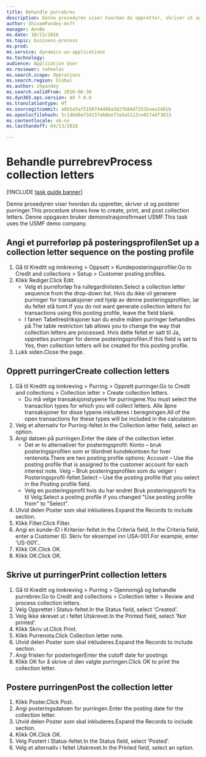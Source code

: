 ```yaml
--- 
title: Behandle purrebrev
description: Denne prosedyren viser hvordan du oppretter, skriver ut og posterer purringer.
author: ShivamPandey-msft
manager: AnnBe
ms.date: 10/23/2016
ms.topic: business-process
ms.prod: 
ms.service: dynamics-ax-applications
ms.technology: 
audience: Application User
ms.reviewer: twheeloc
ms.search.scope: Operations
ms.search.region: Global
ms.author: shpandey
ms.search.validFrom: 2016-06-30
ms.dyn365.ops.version: AX 7.0.0
ms.translationtype: HT
ms.sourcegitcommit: a8b5a5af5108744406a3d2fb84d7151baea2481b
ms.openlocfilehash: 5c146d6ef34137eb8eef3a5a5123ce0174df3033
ms.contentlocale: nb-no
ms.lasthandoff: 04/13/2018

---
```

# <a name="process-collection-letters"></a><span data-ttu-id="76937-103">Behandle purrebrev</span><span class="sxs-lookup"><span data-stu-id="76937-103">Process collection letters</span></span>

[!INCLUDE [task guide banner](../../includes/task-guide-banner.md)]

<span data-ttu-id="76937-104">Denne prosedyren viser hvordan du oppretter, skriver ut og posterer purringer.</span><span class="sxs-lookup"><span data-stu-id="76937-104">This procedure shows how to create, print, and post collection letters.</span></span> <span data-ttu-id="76937-105">Denne oppgaven bruker demonstrasjonsfirmaet USMF.</span><span class="sxs-lookup"><span data-stu-id="76937-105">This task uses the USMF demo company.</span></span>


## <a name="set-up-a-collection-letter-sequence-on-the-posting-profile"></a><span data-ttu-id="76937-106">Angi et purreforløp på posteringsprofilen</span><span class="sxs-lookup"><span data-stu-id="76937-106">Set up a collection letter sequence on the posting profile</span></span>
1. <span data-ttu-id="76937-107">Gå til Kreditt og innkreving > Oppsett > Kundeposteringsprofiler.</span><span class="sxs-lookup"><span data-stu-id="76937-107">Go to Credit and collections > Setup > Customer posting profiles.</span></span>
2. <span data-ttu-id="76937-108">Klikk Rediger.</span><span class="sxs-lookup"><span data-stu-id="76937-108">Click Edit.</span></span>
    * <span data-ttu-id="76937-109">Velg et purreforløp fra rullegardinlisten.</span><span class="sxs-lookup"><span data-stu-id="76937-109">Select a collection letter sequence from the drop-down list.</span></span> <span data-ttu-id="76937-110">Hvis du ikke vil generere purringer for transaksjoner ved hjelp av denne posteringsprofilen, lar du feltet stå tomt.</span><span class="sxs-lookup"><span data-stu-id="76937-110">If you do not want generate collection letters for transactions using this posting profile, leave the field blank.</span></span>  
    * <span data-ttu-id="76937-111">I fanen Tabellrestriksjoner kan du endre måten purringer behandles på.</span><span class="sxs-lookup"><span data-stu-id="76937-111">The table restriction tab allows you to change the way that collection letters are processed.</span></span> <span data-ttu-id="76937-112">Hvis dette feltet er satt til Ja, opprettes purringer for denne posteringsprofilen.</span><span class="sxs-lookup"><span data-stu-id="76937-112">If this field is set to Yes, then collection letters will be created for this posting profile.</span></span>  
3. <span data-ttu-id="76937-113">Lukk siden.</span><span class="sxs-lookup"><span data-stu-id="76937-113">Close the page.</span></span>

## <a name="create-collection-letters"></a><span data-ttu-id="76937-114">Opprett purringer</span><span class="sxs-lookup"><span data-stu-id="76937-114">Create collection letters</span></span>
1. <span data-ttu-id="76937-115">Gå til Kreditt og innkreving > Purring > Opprett purringer.</span><span class="sxs-lookup"><span data-stu-id="76937-115">Go to Credit and collections > Collection letter > Create collection letters.</span></span>
    * <span data-ttu-id="76937-116">Du må velge transaksjonstypene for purringene.</span><span class="sxs-lookup"><span data-stu-id="76937-116">You must select the transaction types for which you will collect letters.</span></span> <span data-ttu-id="76937-117">Alle åpne transaksjoner for disse typene inkluderes i beregningen.</span><span class="sxs-lookup"><span data-stu-id="76937-117">All of the open transactions for these types will be included in the calculation.</span></span>  
2. <span data-ttu-id="76937-118">Velg et alternativ for Purring-feltet.</span><span class="sxs-lookup"><span data-stu-id="76937-118">In the Collection letter field, select an option.</span></span>
3. <span data-ttu-id="76937-119">Angi datoen på purringen.</span><span class="sxs-lookup"><span data-stu-id="76937-119">Enter the date of the collection letter.</span></span>
    * <span data-ttu-id="76937-120">Det er to alternativer for posteringsprofil: Konto – bruk posteringsprofilen som er tilordnet kundekontoen for hver rentenota.</span><span class="sxs-lookup"><span data-stu-id="76937-120">There are two posting profile options:   Account – Use the posting profile that is assigned to the customer account for each interest note.</span></span>   <span data-ttu-id="76937-121">Velg – Bruk posteringsprofilen som du velger i Posteringsprofil-feltet.</span><span class="sxs-lookup"><span data-stu-id="76937-121">Select – Use the posting profile that you select in the Posting profile field.</span></span>  
    * <span data-ttu-id="76937-122">Velg en posteringsprofil hvis du har endret Bruk posteringsprofil fra til Velg.</span><span class="sxs-lookup"><span data-stu-id="76937-122">Select a posting profile if you changed "Use posting profile from" to "Select".</span></span>  
4. <span data-ttu-id="76937-123">Utvid delen Poster som skal inkluderes.</span><span class="sxs-lookup"><span data-stu-id="76937-123">Expand the Records to include section.</span></span>
5. <span data-ttu-id="76937-124">Klikk Filter.</span><span class="sxs-lookup"><span data-stu-id="76937-124">Click Filter.</span></span>
6. <span data-ttu-id="76937-125">Angi en kunde-ID i Kriterier-feltet.</span><span class="sxs-lookup"><span data-stu-id="76937-125">In the Criteria field, In the Criteria field, enter a Customer ID.</span></span> <span data-ttu-id="76937-126">Skriv for eksempel inn USA-001.</span><span class="sxs-lookup"><span data-stu-id="76937-126">For example, enter 'US-001'..</span></span>
7. <span data-ttu-id="76937-127">Klikk OK.</span><span class="sxs-lookup"><span data-stu-id="76937-127">Click OK.</span></span>
8. <span data-ttu-id="76937-128">Klikk OK.</span><span class="sxs-lookup"><span data-stu-id="76937-128">Click OK.</span></span>

## <a name="print-collection-letters"></a><span data-ttu-id="76937-129">Skrive ut purringer</span><span class="sxs-lookup"><span data-stu-id="76937-129">Print collection letters</span></span>
1. <span data-ttu-id="76937-130">Gå til Kreditt og innkreving > Purring > Gjennomgå og behandle purrebrev.</span><span class="sxs-lookup"><span data-stu-id="76937-130">Go to Credit and collections > Collection letter > Review and process collection letters.</span></span>
2. <span data-ttu-id="76937-131">Velg Opprettet i Status-feltet.</span><span class="sxs-lookup"><span data-stu-id="76937-131">In the Status field, select 'Created'.</span></span>
3. <span data-ttu-id="76937-132">Velg Ikke skrevet ut i feltet Utskrevet.</span><span class="sxs-lookup"><span data-stu-id="76937-132">In the Printed field, select 'Not printed'.</span></span>
4. <span data-ttu-id="76937-133">Klikk Skriv ut.</span><span class="sxs-lookup"><span data-stu-id="76937-133">Click Print.</span></span>
5. <span data-ttu-id="76937-134">Klikk Purrenota.</span><span class="sxs-lookup"><span data-stu-id="76937-134">Click Collection letter note.</span></span>
6. <span data-ttu-id="76937-135">Utvid delen Poster som skal inkluderes.</span><span class="sxs-lookup"><span data-stu-id="76937-135">Expand the Records to include section.</span></span>
7. <span data-ttu-id="76937-136">Angi fristen for posteringer</span><span class="sxs-lookup"><span data-stu-id="76937-136">Enter the cutoff date for postings</span></span>
8. <span data-ttu-id="76937-137">Klikk OK for å skrive ut den valgte purringen.</span><span class="sxs-lookup"><span data-stu-id="76937-137">Click OK to print the collection letter.</span></span>

## <a name="post-the-collection-letter"></a><span data-ttu-id="76937-138">Postere purringen</span><span class="sxs-lookup"><span data-stu-id="76937-138">Post the collection letter</span></span>
1. <span data-ttu-id="76937-139">Klikk Poster.</span><span class="sxs-lookup"><span data-stu-id="76937-139">Click Post.</span></span>
2. <span data-ttu-id="76937-140">Angi posteringsdatoen for purringen.</span><span class="sxs-lookup"><span data-stu-id="76937-140">Enter the posting date for the collection letter.</span></span>
3. <span data-ttu-id="76937-141">Utvid delen Poster som skal inkluderes.</span><span class="sxs-lookup"><span data-stu-id="76937-141">Expand the Records to include section.</span></span>
4. <span data-ttu-id="76937-142">Klikk OK.</span><span class="sxs-lookup"><span data-stu-id="76937-142">Click OK.</span></span>
5. <span data-ttu-id="76937-143">Velg Postert i Status-feltet.</span><span class="sxs-lookup"><span data-stu-id="76937-143">In the Status field, select 'Posted'.</span></span>
6. <span data-ttu-id="76937-144">Velg et alternativ i feltet Utskrevet.</span><span class="sxs-lookup"><span data-stu-id="76937-144">In the Printed field, select an option.</span></span>


